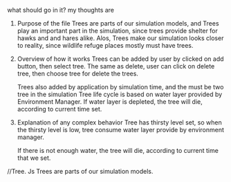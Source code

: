 what should go in it? my thoughts are

1. Purpose of the file
	Trees are parts of our simulation models, and Trees play an important part in the simulation, since trees provide shelter for hawks and and hares alike. Alos, Trees make our simulation looks closer to reality, since wildlife refuge places mostly must have trees.

2. Overview of how it works
     Trees can be added by user by clicked on add button, then select tree. The same as delete, user can click on delete tree, then choose tree for delete the trees.

    Trees also added by application by simulation time, and the must be two tree in the simulation
    Tree life cycle is based on water layer provided by Environment Manager. If water layer is depleted, the tree will die, according to current time set.

3. Explanation of any complex behavior
   Tree has thirsty level set, so when the thirsty level is low, tree consume water layer provide by environment manager.

   If there is not enough water, the tree will die, according to current time that we set. 

//Tree. Js
Trees are parts of our simulation models. 
